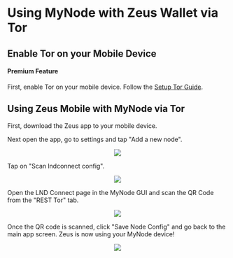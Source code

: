 # Using MyNode with Zeus Wallet via Tor

## Enable Tor on your Mobile Device

#### Premium Feature

First, enable Tor on your mobile device. Follow the [Setup Tor Guide](/tor/setup).

## Using Zeus Mobile with MyNode via Tor

First, download the Zeus app to your mobile device.

Next open the app, go to settings and tap "Add a new node".

<center>
  <figure>
    <img src="/images/remote-access-tor/zeus-wallet-1.png" class="app_screenshot">
  </figure>
</center>

Tap on "Scan lndconnect config".

<center>
  <figure>
    <img src="/images/remote-access-tor/zeus-wallet-2.png" class="app_screenshot">
  </figure>
</center>

Open the LND Connect page in the MyNode GUI and scan the QR Code from the "REST Tor" tab.

<center>
  <figure>
    <img src="/images/remote-access-tor/zeus-wallet-3.png" class="app_screenshot">
  </figure>
</center>

Once the QR code is scanned, click "Save Node Config" and go back to the main app screen. Zeus is now using your MyNode device!

<center>
  <figure>
    <img src="/images/remote-access-tor/zeus-wallet-4.png" class="app_screenshot">
  </figure>
</center>

